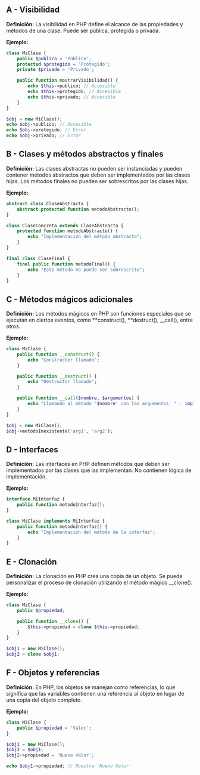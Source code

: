 ## A - Visibilidad

**Definición:** La visibilidad en PHP define el alcance de las propiedades y métodos de una clase. Puede ser pública, protegida o privada.

**Ejemplo:**

```php
class MiClase {
    public $publico = 'Público';
    protected $protegido = 'Protegido';
    private $privado = 'Privado';

    public function mostrarVisibilidad() {
        echo $this->publico; // Accesible
        echo $this->protegido; // Accesible
        echo $this->privado; // Accesible
    }
}

$obj = new MiClase();
echo $obj->publico; // Accesible
echo $obj->protegido; // Error
echo $obj->privado; // Error
```

## B - Clases y métodos abstractos y finales

**Definición:** Las clases abstractas no pueden ser instanciadas y pueden contener métodos abstractos que deben ser implementados por las clases hijas. Los métodos finales no pueden ser sobrescritos por las clases hijas.

**Ejemplo:**

```php
abstract class ClaseAbstracta {
    abstract protected function metodoAbstracto();
}

class ClaseConcreta extends ClaseAbstracta {
    protected function metodoAbstracto() {
        echo "Implementación del método abstracto";
    }
}

final class ClaseFinal {
    final public function metodoFinal() {
        echo "Este método no puede ser sobrescrito";
    }
}
```

## C - Métodos mágicos adicionales

**Definición:** Los métodos mágicos en PHP son funciones especiales que se ejecutan en ciertos eventos, como **construct(), **destruct(), \_\_call(), entre otros.

**Ejemplo:**

```php
class MiClase {
    public function __construct() {
        echo "Constructor llamado";
    }

    public function __destruct() {
        echo "Destructor llamado";
    }

    public function __call($nombre, $argumentos) {
        echo "Llamando al método '$nombre' con los argumentos: " . implode(', ', $argumentos);
    }
}

$obj = new MiClase();
$obj->metodoInexistente('arg1', 'arg2');
```

## D - Interfaces

**Definición:** Las interfaces en PHP definen métodos que deben ser implementados por las clases que las implementan. No contienen lógica de implementación.

**Ejemplo:**

```php
interface MiInterfaz {
    public function metodoInterfaz();
}

class MiClase implements MiInterfaz {
    public function metodoInterfaz() {
        echo "Implementación del método de la interfaz";
    }
}
```

## E - Clonación

**Definición:** La clonación en PHP crea una copia de un objeto. Se puede personalizar el proceso de clonación utilizando el método mágico \_\_clone().

**Ejemplo:**

```php
class MiClase {
    public $propiedad;

    public function __clone() {
        $this->propiedad = clone $this->propiedad;
    }
}

$obj1 = new MiClase();
$obj2 = clone $obj1;
```

## F - Objetos y referencias

**Definición:** En PHP, los objetos se manejan como referencias, lo que significa que las variables contienen una referencia al objeto en lugar de una copia del objeto completo.

**Ejemplo:**

```php
class MiClase {
    public $propiedad = 'Valor';
}

$obj1 = new MiClase();
$obj2 = $obj1;
$obj2->propiedad = 'Nuevo Valor';

echo $obj1->propiedad; // Muestra 'Nuevo Valor'
```

